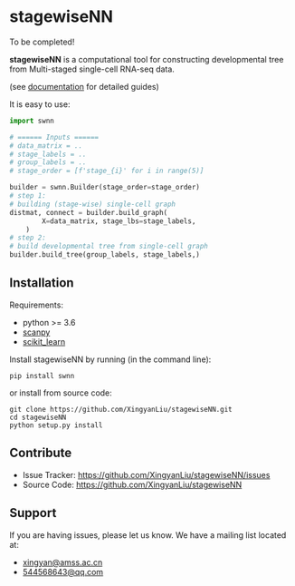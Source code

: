 stagewiseNN
===========

To be completed!

**stagewiseNN** is a computational tool for constructing
developmental tree from Multi-staged single-cell RNA-seq data.

(see [documentation](https://xingyanliu.github.io/stagewiseNN/index.html) for detailed guides)

It is easy to use:

```python
import swnn

# ====== Inputs ======
# data_matrix = ..
# stage_labels = ..
# group_labels = ..
# stage_order = [f'stage_{i}' for i in range(5)]

builder = swnn.Builder(stage_order=stage_order)
# step 1:
# building (stage-wise) single-cell graph
distmat, connect = builder.build_graph(
        X=data_matrix, stage_lbs=stage_labels,
    )
# step 2:
# build developmental tree from single-cell graph
builder.build_tree(group_labels, stage_labels,)
```


Installation
------------

Requirements:

- python >= 3.6
- [scanpy](https://pypi.org/project/scanpy/)
- [scikit_learn](https://pypi.org/project/scikit-learn/)


Install stagewiseNN by running (in the command line):

```shell
pip install swnn
```

or install from source code:

```shell
git clone https://github.com/XingyanLiu/stagewiseNN.git
cd stagewiseNN
python setup.py install
```

Contribute
----------

- Issue Tracker: https://github.com/XingyanLiu/stagewiseNN/issues
- Source Code: https://github.com/XingyanLiu/stagewiseNN

Support
-------

If you are having issues, please let us know.
We have a mailing list located at: 

* xingyan@amss.ac.cn
* 544568643@qq.com
